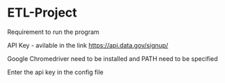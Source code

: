 # ETL-Project

Requirement to run the program

API Key - avilable in the link https://api.data.gov/signup/

Google Chromedriver need to be installed and PATH need to be specified

Enter the api key in the config file
